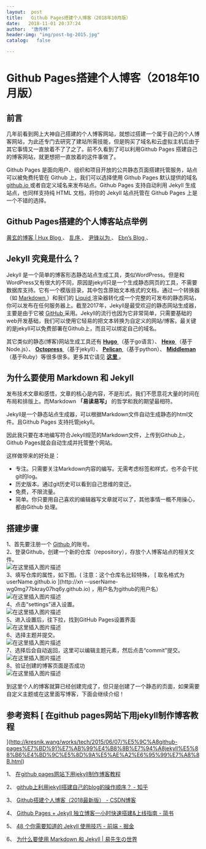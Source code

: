 ```yaml
---
layout:  post
title:   Github Pages搭建个人博客（2018年10月版）
date:   2018-11-01 20:37:24
author:  "唐传林"
header-img: "img/post-bg-2015.jpg"
catalog:   false

---
```

#  Github Pages搭建个人博客（2018年10月版）

##  前言

几年前看到网上大神自己搭建的个人博客网站，就想过搭建一个属于自己的个人博客网站，为此还专门去研究了建站所需技能，但是购买了域名和云虚拟主机后由于其它事情又一直放着不了了之了。前不久看到了可以利用Github
Pages 搭建自己的博客网站，就更想把一直放着的这件事做了。

Github Pages 是面向用户、组织和项目开放的公共静态页面搭建托管服务，站点可以被免费托管在 Github 上，我们可以选择使用 Github
Pages 默认提供的域名 [ github.io ](http://github.io) 或者自定义域名来发布站点。Github Pages 支持自动利用
Jekyll 生成站点，也同样支持纯 HTML 文档，将你的 Jekyll 站点托管在 Github Pages 上是一个不错的选择。

##  Github Pages搭建的个人博客站点举例

[ 黄玄的博客 | Hux Blog ](http://huangxuan.me/) 、 [ 乱序 ](http://mida.re/) 、 [ 尹锋以为
](http://ingf.github.io/) 、 [ Ebn’s Blog ](http://ebnbin.com/) 、

##  Jekyll 究竟是什么？

Jekyll
是一个简单的博客形态静态站点生成工具，类似WordPress。但是和WordPress又有很大的不同，原因是jekyll只是一个生成静态网页的工具，不需要数据库支持。它有一个模版目录，其中包含原始文本格式的文档，通过一个转换器（如
[ Markdown ](http://daringfireball.net/projects/markdown/) ）和我们的 [ Liquid
](http://github.com/Shopify/liquid/wiki)
渲染器转化成一个完整的可发布的静态网站，你可以发布在任何服务器上。截至2017年，Jekyll是最受欢迎的静态网站生成器，主要是由于它被 [ GitHub
](http://en.wikipedia.org/wiki/GitHub)
采用。Jekyll的流行也因为它非常简单，只需要基础的web开发基础，我们可以使用它轻易的把文本转换为自定义的网站/博客。最关键的是jekyll可以免费部署在Github上，而且可以绑定自己的域名。

其它类似的静态(博客)网站生成工具还有 [ **Hugo** ](http://gohugo.io/) （基于go语言）、 [ **Hexo**
](http://gohugo.io/) （基于Node.js）、 [ **Octopress** ](http://octopress.org/)
（基于jekyll）、 [ **Pelican** ](http://getpelican.com/) （基于python）、 [
**Middleman** ](http://middlemanapp.com/) （基于Ruby）等很多很多。更多其它请见 [ **这里**
](http://en.wikipedia.org/wiki/Category:Blog_software) 。

##  为什么要使用 Markdown 和 Jekyll

发布技术文章和感悟，文章的核心是内容，不是形式，我们不愿意花大量的时间在布局和排版上。而Markdown **「易读易写」** 的哲学和我的期望最相符。

Jekyll是一个静态站点生成器，可以根据Markdown文件自动生成静态的html文件。且Github Pages 支持托管jekyll。

因此我只要在本地编写符合Jekyll规范的Markdown文件，上传到Github上，Github Pages就会自动生成并托管整个网站。

这样做带来的好处是：

  * 专注。只需要关注Markdown内容的编写。无需考虑标签和样式，也不会干扰git的log。 
  * 历史版本。通过git历史可以看到自己思维的变迁。 
  * 免费，不限流量。 
  * 简单。你只要用自己喜欢的编辑器写文章就可以了，其他事情一概不用操心，都由Github 处理。 

##  搭建步骤

1、首先要注册一个 [ Github ](http://github.com/) 的账号。  
2、登录Github，创建一个新的仓库（repository），存放个人博客站点的相关文件。  
![在这里插入图片描述](http://img-blog.csdnimg.cn/2018110120350380.png)  
3、填写仓库的属性，如下图。(  注意：这个仓库名比较特殊， [ 取名格式为userName.github.io ](http://xn
--userName-wg0mg77bkray07hq6y.github.io) ，用户名为github的用户名）  
![在这里插入图片描述](http://img-blog.csdnimg.cn/2018110120351922.png)  
4、点击“settings”进入设置。  
![在这里插入图片描述](http://img-blog.csdnimg.cn/20181101203546472.png)  
5、进入设置后，往下拉，找到GitHub Pages设置界面  
![在这里插入图片描述](http://img-blog.csdnimg.cn/20181101203559658.png)  
6、选择主题并提交。  
![在这里插入图片描述](http://img-blog.csdnimg.cn/20181101203610342.png)  
7、选择后会自动返回，这里可以编辑主题元素，然后点击“commit”提交。  
![在这里插入图片描述](http://img-blog.csdnimg.cn/2018110120363148.png)  
8、验证创建的博客页面是否成功  
![在这里插入图片描述](http://img-blog.csdnimg.cn/20181101203640350.png)

到这里个人的博客就算已经创建完成了，但只是创建了一个静态的页面，如果需要自定义主题或在这里面写博客，下面会继续介绍！

##  参考资料 [ 在github pages网站下用jekyll制作博客教程
](http://kresnik.wang/works/tech/2015/06/07/%E5%9C%A8github-pages%E7%BD%91%E7%AB%99%E4%B8%8B%E7%94%A8jekyll%E5%88%B6%E4%BD%9C%E5%8D%9A%E5%AE%A2%E6%95%99%E7%A8%8B.html)

1、 [ 在github pages网站下用jekyll制作博客教程
](http://kresnik.wang/works/tech/2015/06/07/%E5%9C%A8github-pages%E7%BD%91%E7%AB%99%E4%B8%8B%E7%94%A8jekyll%E5%88%B6%E4%BD%9C%E5%8D%9A%E5%AE%A2%E6%95%99%E7%A8%8B.html)

2、 [ github上利用jekyll搭建自己的blog的操作顺序？ - 知乎
](http://www.zhihu.com/question/30018945?sort=created)

3、 [ Github搭建个人博客（2018最新版） - CSDN博客
](http://blog.csdn.net/Maple_ROSI/article/details/79484691)

4、 [ Github Pages + Jekyll 独立博客一小时快速搭建&上线指南 - 简书
](http://www.jianshu.com/p/7593508666f8#jekyll-1)

5、 [ 48 个你需要知道的 Jekyll 使用技巧 - 前端 - 掘金
](http://juejin.im/entry/58eb2b9f2f301e00624d8027)

6、 [ 为什么要使用 Markdown 和 Jekyll | 易先生の世界
](http://yijingping.github.io/2015/01/05/%E4%BD%BF%E7%94%A8markdown%E5%92%8Cjekyll.html)


